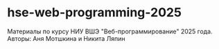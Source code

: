 # hse-web-programming-2025
Материалы по курсу НИУ ВШЭ "Веб-программирование" 2025 года. Авторы: Аня Мотшкина и Никита Ляпин
